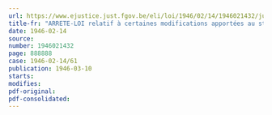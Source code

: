 ```yaml
---
url: https://www.ejustice.just.fgov.be/eli/loi/1946/02/14/1946021432/justel
title-fr: "ARRETE-LOI relatif à certaines modifications apportées au statut de la Caisse nationale de Crédit aux Classes moyennes"
date: 1946-02-14
source:
number: 1946021432
page: 888888
case: 1946-02-14/61
publication: 1946-03-10
starts:
modifies:
pdf-original:
pdf-consolidated:
---
```


